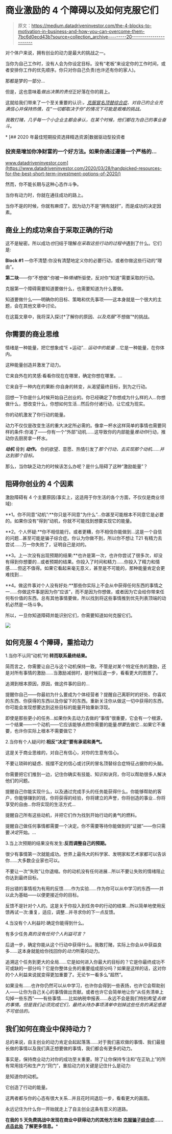 # 商业激励的 4 个障碍以及如何克服它们

> 原文：<https://medium.datadriveninvestor.com/the-4-blocks-to-motivation-in-business-and-how-you-can-overcome-them-7bc6d0ecd43b?source=collection_archive---------20----------------------->

对个体户来说，拥有创业的动力是最大的挑战之一。

当你为自己工作时，没有人会为你设定目标。没有“老板”来设定你的工作时间，或者安排你工作的优先顺序。你只对你自己负责(也许还有你的家人)。

那都是梦的一部分…

但是，这也意味着*做出决策的责任*正好落在你的肩上。

这就给我们带来了一个至关重要的认识:*。[克服冒名顶替综合症](https://the3fs.com/overcoming-imposter-syndrome/)、对自己的企业充满信心并保持热情，在“一切都取决于你”的情况下可能是艰难的挑战。*

*我敢打赌，几乎每一个小企业主都会承认，在某个时候，他们都在为自己的事业奋斗。*

*[](https://www.datadriveninvestor.com/2020/03/28/handpicked-resources-for-the-best-short-term-investment-options-of-2020/) [## 2020 年最佳短期投资选择精选资源|数据驱动型投资者

### 投资是增加你净财富的一个好方法。如果你通过遵循一个严格的…

www.datadriveninvestor.com](https://www.datadriveninvestor.com/2020/03/28/handpicked-resources-for-the-best-short-term-investment-options-of-2020/) 

然而，你不能长期与这种心态作斗争。

当你有动力时，你就在通往成功的路上。

当你不是的时候，你就有麻烦了。因为动力不是“拥有就好”，而是成功的决定因素。

## 商业上的成功来自于采取正确的行动

这不是秘密。所以成功*也*归结于理解*在采取这些行动的过程中*遇到了什么。它们是:

**Block #1** —你不清楚:你没有清楚地定义你的必要行动，或者你做这些行动的“理由”。

**第二块**——你“不想做”:你被一种*情绪*所驱使，反对你“知道”需要采取的行动。

克服第一个障碍需要知道要做什么，也需要知道为什么要做。

知道要做什么——明确你的目标、策略和优先事项——这本身就是一个很大的主题，会在其他文章中讨论。

在这篇文章中，我将深入探讨*了解你的原因、*以及克服*“不想做”*的挑战。

## 你需要的商业思维

情绪是一种能量，把它想象成“E +运动”… *运动中的能量* …它是一种能量，在你体内。

这种能量创造并激发了动力。

它来自外在的灵感:看看你现在在哪里，确定你想在哪里。…

它来自于一种内在的果断:你自身的转变，从渴望最终目标，到为之行动。

回想一下你是什么时候开始自己创业的。你已经确定了你想成为什么样的人…你想做什么，想改变什么，你想如何生活…然后你付诸行动，让它成为现实。

你的动机激发了你行动的能量。

动力不仅仅是改变生活的重大决定所必需的。像拿一杯水这样简单的事情也需要同样的条件:你渴了——你有一个“外部”动机……这导致你的内部能量*推动你*行动，推动你去厨房拿一杯水。

***动机*** 骨刺 ***动作。*** 你的欲望、意愿、热情引发了*那个行动，去实现那个动机……并达到那个目标。*

那么，当你缺乏动力的时候该怎么办呢？是什么阻碍了这种“激励能量”？

## 阻碍你创业的 4 个因素

激励障碍有 4 个主要原因(事实上，这适用于你生活的各个方面，不仅仅是商业领域):

**1。你不同意“动机”:**你只是不同意“为什么”…你甚至可能根本不同意它是必要的。如果你没有“得到”动机，你就不可能找到想要实现它的能量。

**2。个人怀疑:**你不相信能行。或者更糟，你不相信你能做到…这是一个自信的问题…甚至可能是骗子综合症。你认为你做不到，所以你不想让 T21 有精力去尝试……万一你失败了，证明自己是对的。

**3。上一次没有出现预期的结果:**也许是第一次，也许你尝试了很多次，却没有得到你想要的…或者预期的结果。你投入了时间和精力……你投入了精力和情感……但这不值得。如果它看起来毫无意义，甚至是不可能的，那种能量肯定会更难找到…

**4。做这件事对个人没有好处:**那些你实际上不会从中获得任何东西的事情之一……你做这件事是因为你“应该”，而不是因为你想做，或者因为它会给你带来任何有价值的东西。总有其他事情要做，所以找到将这些事情推到优先列表顶端的动机必然是一场斗争。

所以，一旦你知道障碍并能识别它们，你需要知道如何克服它们。

![](img/d47ed31f19ace2a17150e2e5bf3ec774.png)

## 如何克服 4 个障碍，重拾动力

1.当你不认同“动机”时:**转而联系最终结果。**

简而言之，你需要让自己与这个动机保持一致。不管是对某个特定任务的激励，还是对所有事情的激励……当激励减弱时，是时候后退一步，看看更大的图景了。

追溯到根本原因，原因，做这件事的目的…

提醒你自己——你最初为什么要成为个体经营者？提醒自己离职时的好处、你喜欢的东西、你获得的东西以及你留下的东西。重新关注你从做这一切中获得的东西，你可能会发现想要达到这些目标的能量开始重新浮现。

即使是那些更小的任务…如果你失去动力去做的“事情”很重要，它会有一个根源，一个结果——一个动机——它应该能够点燃你需要的能量*想要*去做它…如果它不重要，也许你实际上根本不需要做它？

2.当你有个人疑问时:**相反“决定”要有承诺和勇气。**

这是关于商业思维的，对自己有信心，对你的生意有信心。

不要让琐碎的疑虑、摇摆不定的信心或讨厌的冒名顶替综合症特征占据你的头脑。

你需要把它们推到一边，记住你确实有技能、知识和诀窍，你可以帮助很多人解决他们的问题。

提醒自己你能实现什么，以及通过完成手头的任务能获得什么。你能够帮助的客户，你能够赚到的钱，你将获得的经验，你将建立的声誉，你将创造的事业…你将享受的自由…你将实现的生活方式…

提醒自己所有这些动机，并把它们作为找到开始行动的勇气的燃料。

提醒自己做任何事情都需要一个决定。你不需要等待你能做到的“证据”——你只需要*决定*开始。…

3.当上次预期的结果没有发生:**反而调整自己的预期。**

很少有事情第一次就能成功。世界上最伟大的科学家、发明家和艺术家都可以告诉你……大多数企业家也可以。

不要让一次“失败”让你退缩。你的动机没有任何进展…所以不要让失败的情绪阻止你达到最终目标。

将出错的事情视为有用的反馈……作为实验……作为你可以从中学习的东西——并以此为基础——以便更接近你的目标。

反馈不是针对个人的。这是关于你投入到任务中的行动的结果…所以简单地使用反馈再试一次:重复，适应，调整…并寻求你的下一点反馈。

4.当没有个人利益时:确定你能得到什么。

有多少任务*真的没有任何个人利益可言？*

后退一步，确定你能从这个行动中获得什么。我敢打赌，实际上你会从中获益良多……这本身就能给你找回你的*动力*所需的动力。

追溯这个任务到更大的全局……它是如何进入你最大的目标的？它是你最终成功不可或缺的一部分吗？它是你整体业务的重要组成部分吗？如果是这样的话，这对你的个人利益来说就变得更加重要了。无论乍一看多么“超然”。

如果没有……也许你仍然可以从中学习，也许你会得到一些表扬，也许它会帮助别人——让你为自己关心的事情做出贡献。或者也许它会简单地让你“从任务清单上勾掉一些东西”——有些事情……比如纳税申报表……永远不会是我们特别希望*去做的事情。但是我们必须完成它们，最终从待办事项清单中划掉这些任务的满足感是不可低估的。*

## 我们如何在商业中保持动力？

总的来说，自主创业的动力肯定会起起落落……对于我们喜欢做的事情、我们最擅长做的事情以及我们真正想要做的事情，我们都会有更多的动力。

事实是，保持商业动力对你的成功至关重要。除了让你保持专注和“在正轨上”的所有常用技巧和生产力“窍门”，重拾动力的关键是记住什么是动力:

是知道你的动机。

它创造了行动的能量。

这两者都与你的心态有很大关系…并且花时间退后一步，看看更大的画面。

永远记住为什么你一开始就走上了自主创业这条有意义的道路。

**在我的 5 天免费挑战中发现在商业中获得动力的其他方法和** [**克服骗子综合症**](https://the3fs.com/overcoming-imposter-syndrome/)**……**[**点击此处**](http://the3fs.com/get-paid-for-value?utm_source=Medium&utm_medium=Articles&utm_campaign=5DC) **了解更多信息。***